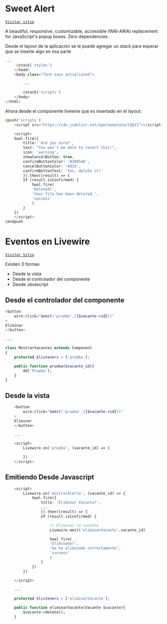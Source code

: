 # Sweet Alert

[`Visitar sitio`](https://sweetalert2.github.io/)

A beautiful, responsive, customizable, accessible (WAI-ARIA) replacement for JavaScript's popup boxes. Zero dependencies

Desde el layout de la aplicación se le puede agregar un stack para esperar que se inserte algo en esa parte

```php
...
     @stack('styles')
    </head>
    <body class="font-sans antialiased">

        ...

        @stack('scripts')
    </body>
</html>

```

Ahora desde el componente livewire que es insertado en el layout:

```php
@push('scripts')
    <script src="https://cdn.jsdelivr.net/npm/sweetalert2@11"></script>

    <script> 
    Swal.fire({
        title: 'Are you sure?',
        text: "You won't be able to revert this!",
        icon: 'warning',
        showCancelButton: true,
        confirmButtonColor: '#3085d6',
        cancelButtonColor: '#d33',
        confirmButtonText: 'Yes, delete it!'
        }).then((result) => {
        if (result.isConfirmed) {
            Swal.fire(
            'Deleted!',
            'Your file has been deleted.',
            'success'
            )
        }
    })
    </script>
@endpush
```

# Eventos en Livewire

[`Visitar Sitio`](https://laravel-livewire.com/docs/2.x/events)

Existen 3 formas

- Desde la vista
- Desde el controlador del componente
- Desde Javascript


## Desde el controlador del componente

```php
<button 
    wire:click="$emit('prueba',{{$vacante->id}})"
>
Eliminar
</button>

...

class MostrarVacantes extends Component
{
    protected $listeners = ['prueba'];

    public function prueba($vacante_id){
        dd('Prueba');
    }
}
```


## Desde la vista

```php
    <button 
        wire:click="$emit('prueba',{{$vacante->id}})"
    >
    Eliminar
    </button>

    ...

    <script> 
        Livewire.on('prueba', (vacante_id) => { 

        })
    </script>
```

## Emitiendo Desde Javascript

```php
    <script> 
        Livewire.on('mostrarAlerta', (vacante_id) => { 
            Swal.fire({
                title: 'Eliminar Vacante?',
                ...
                }).then((result) => {
                if (result.isConfirmed) {

                    // Eliminar la vacante
                    Livewire.emit('eliminarVacante',vacante_id)

                    Swal.fire(
                    'Eliminado!',
                    'Se ha eliminado correctamente',
                    'success'
                    )
                }
            })
        })

    </script>

    ...
    
    protected $listeners = ['eliminarVacante'];

    public function eliminarVacante(Vacante $vacante){
        $vacante->delete();
    }
```